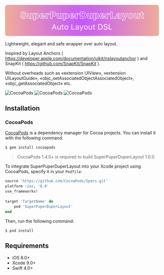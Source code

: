 ![SuperPuperDuperLayout](https://github.com/SugarAndCandy/SuperPuperDuperLayout/blob/master/logo.png)

Lightweight, elegant and safe wrapper over auto layout. 

Inspired by Layout Anchors ( https://developer.apple.com/documentation/uikit/nslayoutanchor ) and SnapKit ( https://github.com/SnapKit/SnapKit ). 

Without overheads such as «extension UIView», «extension UILayoutGuide», «objc_setAssociatedObjectAssociatedObject», «objc_getAssociatedObject» etc.

![CocoaPods](https://img.shields.io/cocoapods/p/SuperPuperDuperLayout.svg)
![CocoaPods](https://img.shields.io/cocoapods/v/SuperPuperDuperLayout.svg)
![CocoaPods](https://img.shields.io/cocoapods/l/SuperPuperDuperLayout.svg)

## Installation

### CocoaPods

[CocoaPods](http://cocoapods.org) is a dependency manager for Cocoa projects. You can install it with the following command:

```bash
$ gem install cocoapods
```
> CocoaPods 1.4.0+ is required to build SuperPuperDuperLayout 1.0.0.

To integrate SuperPuperDuperLayout into your Xcode project using CocoaPods, specify it in your `Podfile`:

```ruby
source 'https://github.com/CocoaPods/Specs.git'
platform :ios, '8.0'
use_frameworks!

target 'TargetName' do
    pod 'SuperPuperDuperLayout'
end
```

Then, run the following command:

```bash
$ pod install
```

## Requirements

- iOS 8.0+
- Xcode 9.0+
- Swift 4.0+
